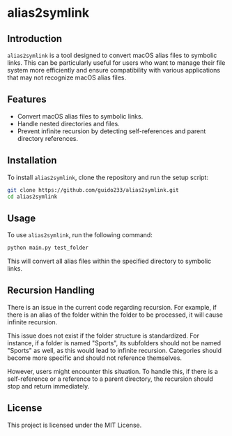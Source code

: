 # alias2symlink

## Introduction

`alias2symlink` is a tool designed to convert macOS alias files to symbolic links. This can be particularly useful for users who want to manage their file system more efficiently and ensure compatibility with various applications that may not recognize macOS alias files.

## Features

- Convert macOS alias files to symbolic links.
- Handle nested directories and files.
- Prevent infinite recursion by detecting self-references and parent directory references.

## Installation

To install `alias2symlink`, clone the repository and run the setup script:

```sh
git clone https://github.com/guido233/alias2symlink.git
cd alias2symlink
```

## Usage

To use `alias2symlink`, run the following command:

```sh
python main.py test_folder
```

This will convert all alias files within the specified directory to symbolic links.

## Recursion Handling

There is an issue in the current code regarding recursion. For example, if there is an alias of the folder within the folder to be processed, it will cause infinite recursion.

This issue does not exist if the folder structure is standardized. For instance, if a folder is named "Sports", its subfolders should not be named "Sports" as well, as this would lead to infinite recursion. Categories should become more specific and should not reference themselves.

However, users might encounter this situation. To handle this, if there is a self-reference or a reference to a parent directory, the recursion should stop and return immediately.

## License

This project is licensed under the MIT License.